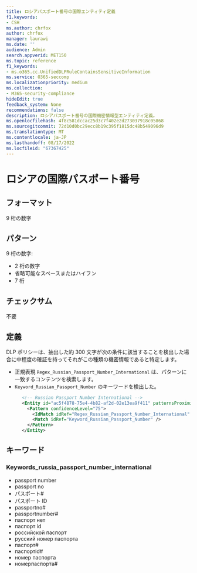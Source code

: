```yaml
---
title: ロシアパスポート番号の国際エンティティ定義
f1.keywords:
- CSH
ms.author: chrfox
author: chrfox
manager: laurawi
ms.date: ''
audience: Admin
search.appverid: MET150
ms.topic: reference
f1_keywords:
- ms.o365.cc.UnifiedDLPRuleContainsSensitiveInformation
ms.service: O365-seccomp
ms.localizationpriority: medium
ms.collection:
- M365-security-compliance
hideEdit: true
feedback_system: None
recommendations: false
description: ロシアパスポート番号の国際機密情報型エンティティ定義。
ms.openlocfilehash: 4f8c581dccac25d3c7f402e2d273037918c05868
ms.sourcegitcommit: 72d10d0bc29ecc8b19c395f1815dc48b549096d9
ms.translationtype: MT
ms.contentlocale: ja-JP
ms.lasthandoff: 08/17/2022
ms.locfileid: "67367425"
---
```

# <a name="russia-passport-number-international"></a>ロシアの国際パスポート番号

## <a name="format"></a>フォーマット

9 桁の数字

## <a name="pattern"></a>パターン

9 桁の数字:

- 2 桁の数字
- 省略可能なスペースまたはハイフン
- 7 桁

## <a name="checksum"></a>チェックサム

不要

## <a name="definition"></a>定義

DLP ポリシーは、抽出した約 300 文字が次の条件に該当することを検出した場合に中程度の確証を持ってそれがこの種類の機密情報であると特定します。

- 正規表現 `Regex_Russian_Passport_Number_International` は、パターンに一致するコンテンツを検索します。
- `Keyword_Russian_Passport_Number` のキーワードを検出した。

```xml
      <!-- Russian Passport Number International -->
      <Entity id="ac5f4878-75e4-4b82-af2d-02e13ea9f411" patternsProximity="300" recommendedConfidence="75">
        <Pattern confidenceLevel="75">
          <IdMatch idRef="Regex_Russian_Passport_Number_International" />
          <Match idRef="Keyword_Russian_Passport_Number" />
        </Pattern>
      </Entity>
```

## <a name="keywords"></a>キーワード

### <a name="keywords_russia_passport_number_international"></a>Keywords_russia_passport_number_international

- passport number
- passport no
- パスポート#
- パスポート ID
- passportno#
- passportnumber#
- паспорт нет
- паспорт id
- pоссийской паспорт
- pусский номер паспорта
- паспорт#
- паспортid#
- номер паспорта
- номерпаспорта#